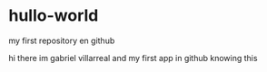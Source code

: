 # hullo-world
my first repository en github


hi there im gabriel villarreal and my first app in github knowing this
